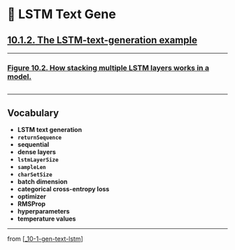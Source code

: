 # 🦋 LSTM Text Gene

## [**10.1.2.** The LSTM-text-generation example]()

---

### [**Figure 10.2.** How stacking multiple LSTM layers works in a model.](https://livebook.manning.com/book/deep-learning-with-javascript/chapter-10/ch10fig02)

<img src="">

---

## **Vocabulary**

- **LSTM text generation**
- **`returnSequence`**
- **sequential**
- **dense layers**
- **`lstmLayerSize`**
- **`sampleLen`**
- **`charSetSize`**
- **batch dimension**
- **categorical cross-entropy loss**
- **optimizer**
- **RMSProp**
- **hyperparameters**
- **temperature values**

---

from [[_10-1-gen-text-lstm]]

[//begin]: # "Autogenerated link references for markdown compatibility"
[_10-1-gen-text-lstm]: _10-1-gen-text-lstm.md "🦋 Gen Text LSTM"
[//end]: # "Autogenerated link references"
